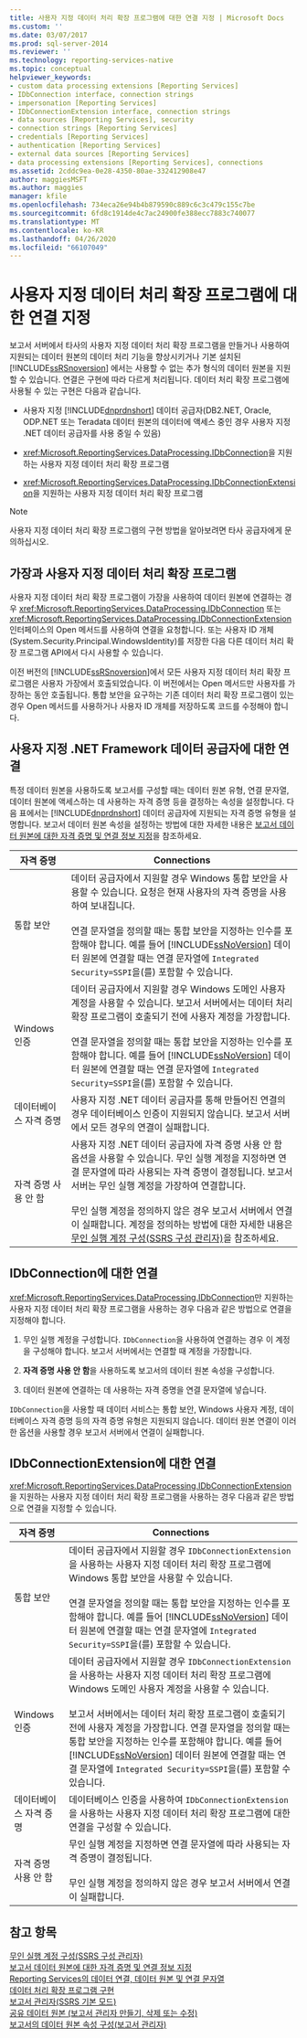 ```yaml
---
title: 사용자 지정 데이터 처리 확장 프로그램에 대한 연결 지정 | Microsoft Docs
ms.custom: ''
ms.date: 03/07/2017
ms.prod: sql-server-2014
ms.reviewer: ''
ms.technology: reporting-services-native
ms.topic: conceptual
helpviewer_keywords:
- custom data processing extensions [Reporting Services]
- IDbConnection interface, connection strings
- impersonation [Reporting Services]
- IDbConnectionExtension interface, connection strings
- data sources [Reporting Services], security
- connection strings [Reporting Services]
- credentials [Reporting Services]
- authentication [Reporting Services]
- external data sources [Reporting Services]
- data processing extensions [Reporting Services], connections
ms.assetid: 2cddc9ea-0e28-4350-80ae-332412908e47
author: maggiesMSFT
ms.author: maggies
manager: kfile
ms.openlocfilehash: 734eca26e94b4b879590c889c6c3c479c155c7be
ms.sourcegitcommit: 6fd8c1914de4c7ac24900fe388ecc7883c740077
ms.translationtype: MT
ms.contentlocale: ko-KR
ms.lasthandoff: 04/26/2020
ms.locfileid: "66107049"
---
```

# <a name="specify-connections-for-custom-data-processing-extensions"></a>사용자 지정 데이터 처리 확장 프로그램에 대한 연결 지정
  보고서 서버에서 타사의 사용자 지정 데이터 처리 확장 프로그램을 만들거나 사용하여 지원되는 데이터 원본의 데이터 처리 기능을 향상시키거나 기본 설치된 [!INCLUDE[ssRSnoversion](../../includes/ssrsnoversion-md.md)] 에서는 사용할 수 없는 추가 형식의 데이터 원본을 지원할 수 있습니다. 연결은 구현에 따라 다르게 처리됩니다. 데이터 처리 확장 프로그램에 사용될 수 있는 구현은 다음과 같습니다.  
  
-   사용자 지정 [!INCLUDE[dnprdnshort](../../includes/dnprdnshort-md.md)] 데이터 공급자(DB2.NET, Oracle, ODP.NET 또는 Teradata 데이터 원본의 데이터에 액세스 중인 경우 사용자 지정 .NET 데이터 공급자를 사용 중일 수 있음)  
  
-   <xref:Microsoft.ReportingServices.DataProcessing.IDbConnection>을 지원하는 사용자 지정 데이터 처리 확장 프로그램  
  
-   <xref:Microsoft.ReportingServices.DataProcessing.IDbConnectionExtension>을 지원하는 사용자 지정 데이터 처리 확장 프로그램  
  
> [!NOTE]  
>  사용자 지정 데이터 처리 확장 프로그램의 구현 방법을 알아보려면 타사 공급자에게 문의하십시오.  
  
## <a name="impersonation-and-custom-data-processing-extensions"></a>가장과 사용자 지정 데이터 처리 확장 프로그램  
 사용자 지정 데이터 처리 확장 프로그램이 가장을 사용하여 데이터 원본에 연결하는 경우 <xref:Microsoft.ReportingServices.DataProcessing.IDbConnection> 또는 <xref:Microsoft.ReportingServices.DataProcessing.IDbConnectionExtension> 인터페이스의 Open 메서드를 사용하여 연결을 요청합니다. 또는 사용자 ID 개체(System.Security.Principal.WindowsIdentity)를 저장한 다음 다른 데이터 처리 확장 프로그램 API에서 다시 사용할 수 있습니다.  
  
 이전 버전의 [!INCLUDE[ssRSnoversion](../../includes/ssrsnoversion-md.md)]에서 모든 사용자 지정 데이터 처리 확장 프로그램은 사용자 가장에서 호출되었습니다. 이 버전에서는 Open 메서드만 사용자를 가장하는 동안 호출됩니다. 통합 보안을 요구하는 기존 데이터 처리 확장 프로그램이 있는 경우 Open 메서드를 사용하거나 사용자 ID 개체를 저장하도록 코드를 수정해야 합니다.  
  
## <a name="connections-for-custom-net-framework-data-providers"></a>사용자 지정 .NET Framework 데이터 공급자에 대한 연결  
 특정 데이터 원본을 사용하도록 보고서를 구성할 때는 데이터 원본 유형, 연결 문자열, 데이터 원본에 액세스하는 데 사용하는 자격 증명 등을 결정하는 속성을 설정합니다. 다음 표에서는 [!INCLUDE[dnprdnshort](../../includes/dnprdnshort-md.md)] 데이터 공급자에 지원되는 자격 증명 유형을 설명합니다. 보고서 데이터 원본 속성을 설정하는 방법에 대한 자세한 내용은 [보고서 데이터 원본에 대한 자격 증명 및 연결 정보 지정](specify-credential-and-connection-information-for-report-data-sources.md)을 참조하세요.  
  
|자격 증명|Connections|  
|-----------------|-----------------|  
|통합 보안|데이터 공급자에서 지원할 경우 Windows 통합 보안을 사용할 수 있습니다. 요청은 현재 사용자의 자격 증명을 사용하여 보내집니다.<br /><br /> 연결 문자열을 정의할 때는 통합 보안을 지정하는 인수를 포함해야 합니다. 예를 들어 [!INCLUDE[ssNoVersion](../../includes/ssnoversion-md.md)] 데이터 원본에 연결할 때는 연결 문자열에 `Integrated Security=SSPI`을(를) 포함할 수 있습니다.|  
|Windows 인증|데이터 공급자에서 지원할 경우 Windows 도메인 사용자 계정을 사용할 수 있습니다. 보고서 서버에서는 데이터 처리 확장 프로그램이 호출되기 전에 사용자 계정을 가장합니다.<br /><br /> 연결 문자열을 정의할 때는 통합 보안을 지정하는 인수를 포함해야 합니다. 예를 들어 [!INCLUDE[ssNoVersion](../../includes/ssnoversion-md.md)] 데이터 원본에 연결할 때는 연결 문자열에 `Integrated Security=SSPI`을(를) 포함할 수 있습니다.|  
|데이터베이스 자격 증명|사용자 지정 .NET 데이터 공급자를 통해 만들어진 연결의 경우 데이터베이스 인증이 지원되지 않습니다. 보고서 서버에서 모든 경우의 연결이 실패합니다.|  
|자격 증명 사용 안 함|사용자 지정 .NET 데이터 공급자에 자격 증명 사용 안 함 옵션을 사용할 수 있습니다. 무인 실행 계정을 지정하면 연결 문자열에 따라 사용되는 자격 증명이 결정됩니다. 보고서 서버는 무인 실행 계정을 가장하여 연결합니다.<br /><br /> 무인 실행 계정을 정의하지 않은 경우 보고서 서버에서 연결이 실패합니다. 계정을 정의하는 방법에 대한 자세한 내용은 [무인 실행 계정 구성&#40;SSRS 구성 관리자&#41;](../install-windows/configure-the-unattended-execution-account-ssrs-configuration-manager.md)을 참조하세요.|  
  
## <a name="connections-for-idbconnection"></a>IDbConnection에 대한 연결  
 <xref:Microsoft.ReportingServices.DataProcessing.IDbConnection>만 지원하는 사용자 지정 데이터 처리 확장 프로그램을 사용하는 경우 다음과 같은 방법으로 연결을 지정해야 합니다.  
  
1.  무인 실행 계정을 구성합니다. `IDbConnection`을 사용하여 연결하는 경우 이 계정을 구성해야 합니다. 보고서 서버에서는 연결할 때 계정을 가장합니다.  
  
2.  **자격 증명 사용 안 함**을 사용하도록 보고서의 데이터 원본 속성을 구성합니다.  
  
3.  데이터 원본에 연결하는 데 사용하는 자격 증명을 연결 문자열에 넣습니다.  
  
 `IDbConnection`을 사용할 때 데이터 서비스는 통합 보안, Windows 사용자 계정, 데이터베이스 자격 증명 등의 자격 증명 유형은 지원되지 않습니다. 데이터 원본 연결이 이러한 옵션을 사용할 경우 보고서 서버에서 연결이 실패합니다.  
  
## <a name="connections-for-idbconnectionextension"></a>IDbConnectionExtension에 대한 연결  
 <xref:Microsoft.ReportingServices.DataProcessing.IDbConnectionExtension>을 지원하는 사용자 지정 데이터 처리 확장 프로그램을 사용하는 경우 다음과 같은 방법으로 연결을 지정할 수 있습니다.  
  
|자격 증명|Connections|  
|-----------------|-----------------|  
|통합 보안|데이터 공급자에서 지원할 경우 `IDbConnectionExtension`을 사용하는 사용자 지정 데이터 처리 확장 프로그램에 Windows 통합 보안을 사용할 수 있습니다.<br /><br /> 연결 문자열을 정의할 때는 통합 보안을 지정하는 인수를 포함해야 합니다. 예를 들어 [!INCLUDE[ssNoVersion](../../includes/ssnoversion-md.md)] 데이터 원본에 연결할 때는 연결 문자열에 `Integrated Security=SSPI`을(를) 포함할 수 있습니다.|  
|Windows 인증|데이터 공급자에서 지원할 경우 `IDbConnectionExtension`을 사용하는 사용자 지정 데이터 처리 확장 프로그램에 Windows 도메인 사용자 계정을 사용할 수 있습니다.<br /><br /> 보고서 서버에서는 데이터 처리 확장 프로그램이 호출되기 전에 사용자 계정을 가장합니다. 연결 문자열을 정의할 때는 통합 보안을 지정하는 인수를 포함해야 합니다. 예를 들어 [!INCLUDE[ssNoVersion](../../includes/ssnoversion-md.md)] 데이터 원본에 연결할 때는 연결 문자열에 `Integrated Security=SSPI`을(를) 포함할 수 있습니다.|  
|데이터베이스 자격 증명|데이터베이스 인증을 사용하여 `IDbConnectionExtension`을 사용하는 사용자 지정 데이터 처리 확장 프로그램에 대한 연결을 구성할 수 있습니다.|  
|자격 증명 사용 안 함|무인 실행 계정을 지정하면 연결 문자열에 따라 사용되는 자격 증명이 결정됩니다.<br /><br /> 무인 실행 계정을 정의하지 않은 경우 보고서 서버에서 연결이 실패합니다.|  
  
## <a name="see-also"></a>참고 항목  
 [무인 실행 계정 구성&#40;SSRS 구성 관리자&#41;](../install-windows/configure-the-unattended-execution-account-ssrs-configuration-manager.md)   
 [보고서 데이터 원본에 대한 자격 증명 및 연결 정보 지정](specify-credential-and-connection-information-for-report-data-sources.md)   
 [Reporting Services의 데이터 연결, 데이터 원본 및 연결 문자열](../data-connections-data-sources-and-connection-strings-in-reporting-services.md)   
 [데이터 처리 확장 프로그램 구현](../extensions/data-processing/implementing-a-data-processing-extension.md)   
 [보고서 관리자&#40;SSRS 기본 모드&#41;](../report-manager-ssrs-native-mode.md)   
 [공유 데이터 원본 &#40;보고서 관리자 만들기, 삭제 또는 수정&#41;](../create-delete-or-modify-a-shared-data-source-report-manager.md)   
 [보고서의 데이터 원본 속성 구성&#40;보고서 관리자&#41;](configure-data-source-properties-for-a-report-report-manager.md)  
  
  
